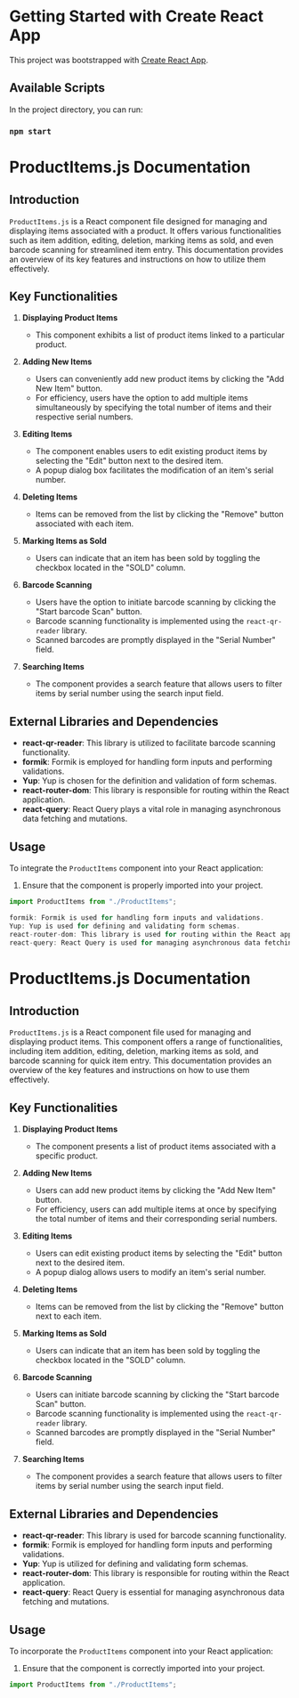 # Getting Started with Create React App

This project was bootstrapped with [Create React App](https://github.com/facebook/create-react-app).

## Available Scripts

In the project directory, you can run:

### `npm start`

# ProductItems.js Documentation

## Introduction

`ProductItems.js` is a React component file designed for managing and displaying items associated with a product. It offers various functionalities such as item addition, editing, deletion, marking items as sold, and even barcode scanning for streamlined item entry. This documentation provides an overview of its key features and instructions on how to utilize them effectively.

## Key Functionalities

1. **Displaying Product Items**
   - This component exhibits a list of product items linked to a particular product.

2. **Adding New Items**
   - Users can conveniently add new product items by clicking the "Add New Item" button.
   - For efficiency, users have the option to add multiple items simultaneously by specifying the total number of items and their respective serial numbers.

3. **Editing Items**
   - The component enables users to edit existing product items by selecting the "Edit" button next to the desired item.
   - A popup dialog box facilitates the modification of an item's serial number.

4. **Deleting Items**
   - Items can be removed from the list by clicking the "Remove" button associated with each item.

5. **Marking Items as Sold**
   - Users can indicate that an item has been sold by toggling the checkbox located in the "SOLD" column.

6. **Barcode Scanning**
   - Users have the option to initiate barcode scanning by clicking the "Start barcode Scan" button.
   - Barcode scanning functionality is implemented using the `react-qr-reader` library.
   - Scanned barcodes are promptly displayed in the "Serial Number" field.

7. **Searching Items**
   - The component provides a search feature that allows users to filter items by serial number using the search input field.

## External Libraries and Dependencies

- **react-qr-reader**: This library is utilized to facilitate barcode scanning functionality.
- **formik**: Formik is employed for handling form inputs and performing validations.
- **Yup**: Yup is chosen for the definition and validation of form schemas.
- **react-router-dom**: This library is responsible for routing within the React application.
- **react-query**: React Query plays a vital role in managing asynchronous data fetching and mutations.

## Usage

To integrate the `ProductItems` component into your React application:

1. Ensure that the component is properly imported into your project.

```javascript
import ProductItems from "./ProductItems";

formik: Formik is used for handling form inputs and validations.
Yup: Yup is used for defining and validating form schemas.
react-router-dom: This library is used for routing within the React application.
react-query: React Query is used for managing asynchronous data fetching and mutations.
```

# ProductItems.js Documentation

## Introduction

`ProductItems.js` is a React component file used for managing and displaying product items. This component offers a range of functionalities, including item addition, editing, deletion, marking items as sold, and barcode scanning for quick item entry. This documentation provides an overview of the key features and instructions on how to use them effectively.

## Key Functionalities

1. **Displaying Product Items**
   - The component presents a list of product items associated with a specific product.

2. **Adding New Items**
   - Users can add new product items by clicking the "Add New Item" button.
   - For efficiency, users can add multiple items at once by specifying the total number of items and their corresponding serial numbers.

3. **Editing Items**
   - Users can edit existing product items by selecting the "Edit" button next to the desired item.
   - A popup dialog allows users to modify an item's serial number.

4. **Deleting Items**
   - Items can be removed from the list by clicking the "Remove" button next to each item.

5. **Marking Items as Sold**
   - Users can indicate that an item has been sold by toggling the checkbox located in the "SOLD" column.

6. **Barcode Scanning**
   - Users can initiate barcode scanning by clicking the "Start barcode Scan" button.
   - Barcode scanning functionality is implemented using the `react-qr-reader` library.
   - Scanned barcodes are promptly displayed in the "Serial Number" field.

7. **Searching Items**
   - The component provides a search feature that allows users to filter items by serial number using the search input field.

## External Libraries and Dependencies

- **react-qr-reader**: This library is used for barcode scanning functionality.
- **formik**: Formik is employed for handling form inputs and performing validations.
- **Yup**: Yup is utilized for defining and validating form schemas.
- **react-router-dom**: This library is responsible for routing within the React application.
- **react-query**: React Query is essential for managing asynchronous data fetching and mutations.

## Usage

To incorporate the `ProductItems` component into your React application:

1. Ensure that the component is correctly imported into your project.

```javascript
import ProductItems from "./ProductItems";


